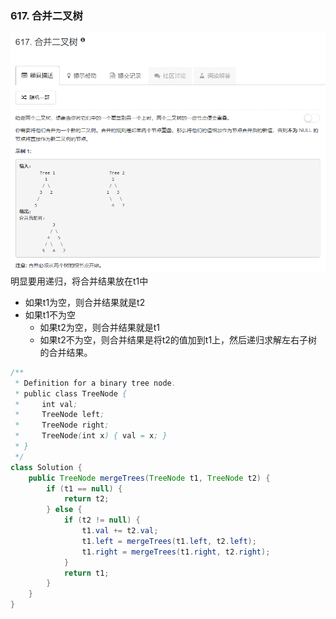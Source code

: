 ### 617. 合并二叉树
![](../../imgs/2018-09-22_205454.png)   
明显要用递归，将合并结果放在t1中   
* 如果t1为空，则合并结果就是t2 
* 如果t1不为空  
    * 如果t2为空，则合并结果就是t1
    * 如果t2不为空，则合并结果是将t2的值加到t1上，然后递归求解左右子树的合并结果。  
```java
/**
 * Definition for a binary tree node.
 * public class TreeNode {
 *     int val;
 *     TreeNode left;
 *     TreeNode right;
 *     TreeNode(int x) { val = x; }
 * }
 */
class Solution {
    public TreeNode mergeTrees(TreeNode t1, TreeNode t2) {
        if (t1 == null) {
            return t2;
        } else {
            if (t2 != null) {
                t1.val += t2.val;
                t1.left = mergeTrees(t1.left, t2.left);
                t1.right = mergeTrees(t1.right, t2.right);
            }
            return t1;
        }
    }
}
```